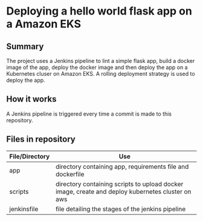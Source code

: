 # Deploying a hello world flask app on a Amazon EKS

## Summary
The project uses a Jenkins pipeline to lint a simple flask app, build a docker image of the app, deploy the docker image and then deploy the app on a Kubernetes cluser on Amazon EKS. A rolling deployment strategy is used to deploy the app.

## How it works
A Jenkins pipeline is triggered every time a commit is made to this repository.

## Files in repository
| File/Directory | Use |
|----------------|-----|
| app | directory containing app, requirements file and dockerfile |
| scripts | directory containing scripts to upload docker image, create and deploy kubernetes cluster on aws |
| jenkinsfile | file detailing the stages of the jenkins pipeline |
